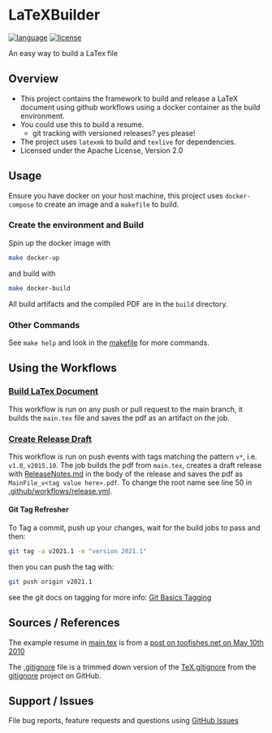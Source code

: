 # LaTeXBuilder

[![language][badge.language]][language]
[![license][badge.license]][license]

An easy way to build a LaTex file

## Overview

- This project contains the framework to build and release a LaTeX document using github workflows using a docker container as the build environment.
- You could use this to build a resume.
  - git tracking with versioned releases? yes please!
- The project uses `latexmk` to build and `texlive` for dependencies.
- Licensed under the Apache License, Version 2.0

## Usage

Ensure you have docker on your host machine, this project uses `docker-compose` to create an image and a `makefile` to build.

### Create the environment and Build

Spin up the docker image with

```bash
make docker-up
```

and build with

```bash
make docker-build
```

All build artifacts and the compiled PDF are in the `build` directory.

### Other Commands

See `make help` and look in the [makefile](./makefile) for more commands.

## Using the Workflows

### [Build LaTex Document](./.github/workflows/Build_and_Save.yml)

This workflow is run on any push or pull request to the main branch, it builds the `main.tex` file and saves the pdf as an artifact on the job.

### [Create Release Draft](./.github/workflows/release.yml)

This workflow is run on push events with tags matching the pattern `v*`, i.e. `v1.0`, `v2015.10`.  The job builds the pdf from `main.tex`, creates a draft release with [ReleaseNotes.md](./ReleaseNotes.md) in the body of the release and saves the pdf as `MainFile_v<tag value here>.pdf`. To change the root name see line 50 in [.github/workflows/release.yml](./.github/workflows/release.yml).

#### Git Tag Refresher

To Tag a commit, push up your changes, wait for the build jobs to pass and then:

```bash
git tag -a v2021.1 -m "version 2021.1"
```

then you can push the tag with:

```bash
git push origin v2021.1
```

see the git docs on tagging for more info: [Git Basics Tagging](https://git-scm.com/book/en/v2/Git-Basics-Tagging)

## Sources / References

The example resume in [main.tex](./main.tex) is from a [post on toofishes.net on May 10th 2010](https://web.archive.org/web/20151031150425/http://www.toofishes.net/blog/latex-resume-follow-up/)

The [.gitignore](./.gitignore) file is a trimmed down version of the [TeX.gitignore](https://github.com/github/gitignore/blob/master/TeX.gitignore) from the [gitignore](https://github.com/github/gitignore) project on GitHub.

## Support / Issues

File bug reports, feature requests and questions using [GitHub Issues](https://github.com/tcashel/LaTeXBuilder/issues)

[badge.language]: https://img.shields.io/badge/Language-LaTeX-yellow.svg
[badge.license]: https://img.shields.io/badge/license-Apache--2.0-blue

[language]: https://en.wikipedia.org/wiki/TeX
[license]: https://en.wikipedia.org/wiki/Apache_License